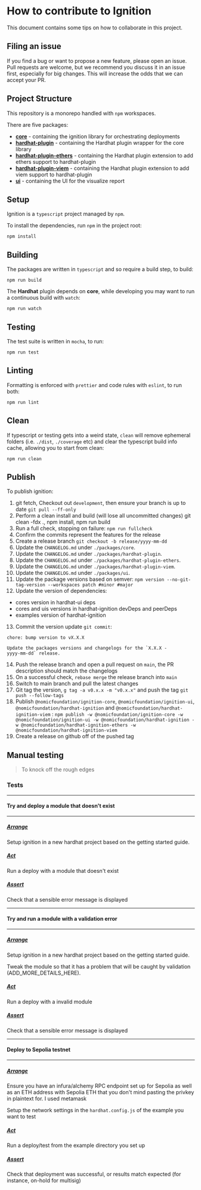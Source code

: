 # How to contribute to Ignition

This document contains some tips on how to collaborate in this project.

## Filing an issue

If you find a bug or want to propose a new feature, please open an issue. Pull requests are welcome, but we recommend you discuss it in an issue first, especially for big changes. This will increase the odds that we can accept your PR.

## Project Structure

This repository is a monorepo handled with `npm` workspaces.

There are five packages:

- [**core**](./packages/core/README.md) - containing the ignition library for orchestrating deployments
- [**hardhat-plugin**](./packages/hardhat-plugin/README.md) - containing the Hardhat plugin wrapper for the core library
- [**hardhat-plugin-ethers**](./packages/hardhat-plugin-ethers/README.md) - containing the Hardhat plugin extension to add ethers support to hardhat-plugin
- [**hardhat-plugin-viem**](./packages/hardhat-plugin-viem/README.md) - containing the Hardhat plugin extension to add viem support to hardhat-plugin
- [**ui**](./packages/ui/README.md) - containing the UI for the visualize report

## Setup

Ignition is a `typescript` project managed by `npm`.

To install the dependencies, run `npm` in the project root:

```shell
npm install
```

## Building

The packages are written in `typescript` and so require a build step, to build:

```shell
npm run build
```

The **Hardhat** plugin depends on **core**, while developing you may want to run a continuous build with `watch`:

```shell
npm run watch
```

## Testing

The test suite is written in `mocha`, to run:

```shell
npm run test
```

## Linting

Formatting is enforced with `prettier` and code rules with `eslint`, to run both:

```shell
npm run lint
```

## Clean

If typescript or testing gets into a weird state, `clean` will remove ephemeral folders (i.e. `./dist`, `./coverage` etc) and clear the typescript build info cache, allowing you to start from clean:

```shell
npm run clean
```

## Publish

To publish ignition:

1. git fetch, Checkout out `development`, then ensure your branch is up to date `git pull --ff-only`
2. Perform a clean install and build (will lose all uncommitted changes) git clean -fdx ., npm install, npm run build
3. Run a full check, stopping on failure: `npm run fullcheck`
4. Confirm the commits represent the features for the release
5. Create a release branch `git checkout -b release/yyyy-mm-dd`
6. Update the `CHANGELOG.md` under `./packages/core`.
7. Update the `CHANGELOG.md` under `./packages/hardhat-plugin`.
8. Update the `CHANGELOG.md` under `./packages/hardhat-plugin-ethers`.
9. Update the `CHANGELOG.md` under `./packages/hardhat-plugin-viem`.
10. Update the `CHANGELOG.md` under `./packages/ui`.
11. Update the package versions based on semver: `npm version --no-git-tag-version --workspaces patch #minor #major`
12. Update the version of dependencies:

- cores version in hardhat-ui deps
- cores and uis versions in hardhat-ignition devDeps and peerDeps
- examples version of hardhat-ignition

13. Commit the version update `git commit`:

```
chore: bump version to vX.X.X

Update the packages versions and changelogs for the `X.X.X -
yyyy-mm-dd` release.
```

14. Push the release branch and open a pull request on `main`, the PR description should match the changelogs
15. On a successful check, `rebase merge` the release branch into `main`
16. Switch to main branch and pull the latest changes
17. Git tag the version, `g tag -a v0.x.x -m "v0.x.x"` and push the tag `git push --follow-tags`
18. Publish `@nomicfoundation/ignition-core`, `@nomicfoundation/ignition-ui`, `@nomicfoundation/hardhat-ignition` and `@nomicfoundation/hardhat-ignition-viem` : `npm publish -w @nomicfoundation/ignition-core -w @nomicfoundation/ignition-ui -w @nomicfoundation/hardhat-ignition -w @nomicfoundation/hardhat-ignition-ethers -w @nomicfoundation/hardhat-ignition-viem`
19. Create a release on github off of the pushed tag

## Manual testing

> To knock off the rough edges

### Tests

---

#### **Try and deploy a module that doesn't exist**

---

##### <u>_Arrange_</u>

Setup ignition in a new hardhat project based on the getting started guide.

##### <u>_Act_</u>

Run a deploy with a module that doesn't exist

##### <u>_Assert_</u>

Check that a sensible error message is displayed

---

#### **Try and run a module with a validation error**

---

##### <u>_Arrange_</u>

Setup ignition in a new hardhat project based on the getting started guide.

Tweak the module so that it has a problem that will be caught by validation (ADD_MORE_DETAILS_HERE).

##### <u>_Act_</u>

Run a deploy with a invalid module

##### <u>_Assert_</u>

Check that a sensible error message is displayed

---

#### **Deploy to Sepolia testnet**

---

##### <u>_Arrange_</u>

Ensure you have an infura/alchemy RPC endpoint set up for Sepolia as well as an ETH address with Sepolia ETH that you don't mind pasting the privkey in plaintext for. I used metamask

Setup the network settings in the `hardhat.config.js` of the example you want to test

##### <u>_Act_</u>

Run a deploy/test from the example directory you set up

##### <u>_Assert_</u>

Check that deployment was successful, or results match expected (for instance, on-hold for multisig)
